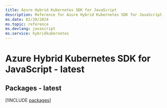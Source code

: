 ```yaml
---
title: Azure Hybrid Kubernetes SDK for JavaScript
description: Reference for Azure Hybrid Kubernetes SDK for JavaScript
ms.date: 02/20/2024
ms.topic: reference
ms.devlang: javascript
ms.service: hybridkubernetes
---
```

# Azure Hybrid Kubernetes SDK for JavaScript - latest
## Packages - latest
[!INCLUDE [packages](hybrid-kubernetes-index.md)]